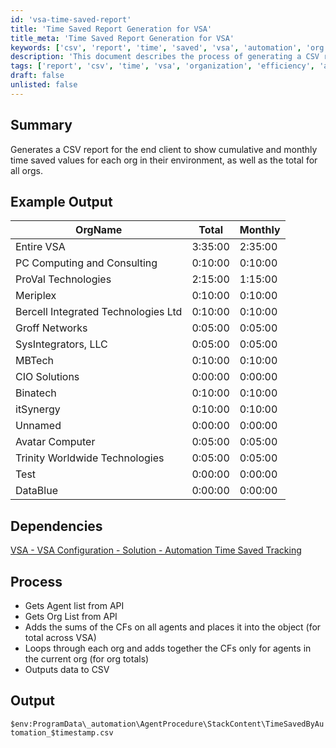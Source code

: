 ```yaml
---
id: 'vsa-time-saved-report'
title: 'Time Saved Report Generation for VSA'
title_meta: 'Time Saved Report Generation for VSA'
keywords: ['csv', 'report', 'time', 'saved', 'vsa', 'automation', 'org', 'total', 'monthly']
description: 'This document describes the process of generating a CSV report that displays cumulative and monthly time saved values for each organization in a VSA environment, along with the total time saved across all organizations. The report provides insights into the efficiency and time savings achieved through automation.'
tags: ['report', 'csv', 'time', 'vsa', 'organization', 'efficiency', 'automation']
draft: false
unlisted: false
---
```

## Summary

Generates a CSV report for the end client to show cumulative and monthly time saved values for each org in their environment, as well as the total for all orgs.

## Example Output

| **OrgName**                               | **Total** | **Monthly** |
|-------------------------------------------|-----------|-------------|
| Entire VSA                                | 3:35:00   | 2:35:00     |
| PC Computing and Consulting                | 0:10:00   | 0:10:00     |
| ProVal Technologies                        | 2:15:00   | 1:15:00     |
| Meriplex                                  | 0:10:00   | 0:10:00     |
| Bercell Integrated Technologies Ltd       | 0:10:00   | 0:10:00     |
| Groff Networks                             | 0:05:00   | 0:05:00     |
| SysIntegrators, LLC                       | 0:05:00   | 0:05:00     |
| MBTech                                    | 0:10:00   | 0:10:00     |
| CIO Solutions                              | 0:00:00   | 0:00:00     |
| Binatech                                  | 0:10:00   | 0:10:00     |
| itSynergy                                 | 0:10:00   | 0:10:00     |
| Unnamed                                   | 0:00:00   | 0:00:00     |
| Avatar Computer                           | 0:05:00   | 0:05:00     |
| Trinity Worldwide Technologies            | 0:05:00   | 0:05:00     |
| Test                                      | 0:00:00   | 0:00:00     |
| DataBlue                                  | 0:00:00   | 0:00:00     |

## Dependencies

[VSA - VSA Configuration - Solution - Automation Time Saved Tracking](https://proval.itglue.com/DOC-5078775-11143659)

## Process

- Gets Agent list from API
- Gets Org List from API
- Adds the sums of the CFs on all agents and places it into the object (for total across VSA)
- Loops through each org and adds together the CFs only for agents in the current org (for org totals)
- Outputs data to CSV

## Output

`$env:ProgramData\_automation\AgentProcedure\StackContent\TimeSavedByAutomation_$timestamp.csv`


